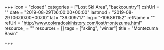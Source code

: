 +++
Icon = "closed"
categories = ["Lost Ski Area", "backcountry"]
cshUrl = ""
date = "2019-08-29T06:00:00+00:00"
lastmod = "2019-08-29T06:00:00+00:00"
lat = "39.009717"
lng = "-106.861152"
refName = ""
refUrl = "http://www.coloradoskihistory.com/lost/montezuma.html"
resource_ = ""
resources = []
tags = ["skiing", "winter"]
title = "Montezuma Basin"

+++
